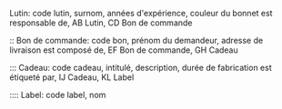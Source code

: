 Lutin: code lutin, surnom, années d'expérience, couleur du bonnet
est responsable de, AB Lutin, CD Bon de commande

::
Bon de commande: code bon, prénom du demandeur, adresse de livraison
est composé de, EF Bon de commande, GH Cadeau

:::
Cadeau: code cadeau, intitulé, description, durée de fabrication
est étiqueté par, IJ Cadeau, KL Label

::::
Label: code label, nom
